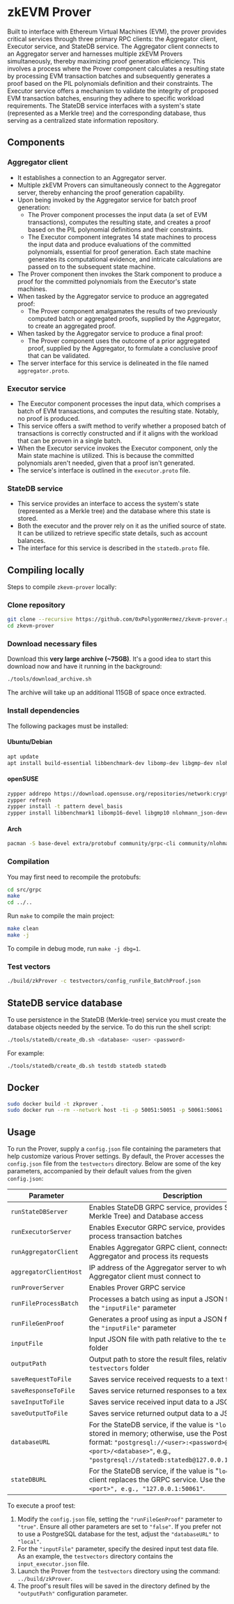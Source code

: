 # zkEVM Prover

Built to interface with Ethereum Virtual Machines (EVM), the prover provides critical services through three primary RPC clients: the Aggregator client, Executor service, and StateDB service. The Aggregator client connects to an Aggregator server and harnesses multiple zkEVM Provers simultaneously, thereby maximizing proof generation efficiency. This involves a process where the Prover component calculates a resulting state by processing EVM transaction batches and subsequently generates a proof based on the PIL polynomials definition and their constraints. The Executor service offers a mechanism to validate the integrity of proposed EVM transaction batches, ensuring they adhere to specific workload requirements. The StateDB service interfaces with a system's state (represented as a Merkle tree) and the corresponding database, thus serving as a centralized state information repository.

## Components

### Aggregator client

- It establishes a connection to an Aggregator server.
- Multiple zkEVM Provers can simultaneously connect to the Aggregator server, thereby enhancing the proof generation capability.
- Upon being invoked by the Aggregator service for batch proof generation:
  - The Prover component processes the input data (a set of EVM transactions), computes the resulting state, and creates a proof based on the PIL polynomial definitions and their constraints.
  - The Executor component integrates 14 state machines to process the input data and produce evaluations of the committed polynomials, essential for proof generation. Each state machine generates its computational evidence, and intricate calculations are passed on to the subsequent state machine.
- The Prover component then invokes the Stark component to produce a proof for the committed polynomials from the Executor's state machines.
- When tasked by the Aggregator service to produce an aggregated proof:
  - The Prover component amalgamates the results of two previously computed batch or aggregated proofs, supplied by the Aggregator, to create an aggregated proof.
- When tasked by the Aggregator service to produce a final proof:
  - The Prover component uses the outcome of a prior aggregated proof, supplied by the Aggregator, to formulate a conclusive proof that can be validated.
- The server interface for this service is delineated in the file named `aggregator.proto`.

### Executor service

- The Executor component processes the input data, which comprises a batch of EVM transactions, and computes the resulting state. Notably, no proof is produced.
- This service offers a swift method to verify whether a proposed batch of transactions is correctly constructed and if it aligns with the workload that can be proven in a single batch.
- When the Executor service invokes the Executor component, only the Main state machine is utilized. This is because the committed polynomials aren't needed, given that a proof isn't generated.
- The service's interface is outlined in the `executor.proto` file.

### StateDB service

- This service provides an interface to access the system's state (represented as a Merkle tree) and the database where this state is stored.
- Both the executor and the prover rely on it as the unified source of state. It can be utilized to retrieve specific state details, such as account balances.
- The interface for this service is described in the `statedb.proto` file.

## Compiling locally

Steps to compile `zkevm-prover` locally:
### Clone repository

```sh
git clone --recursive https://github.com/0xPolygonHermez/zkevm-prover.git
cd zkevm-prover
```

### Download necessary files

Download this **very large archive (~75GB)**. It's a good idea to start this download now and have it running in the background:

```sh
./tools/download_archive.sh
```

The archive will take up an additional 115GB of space once extracted.

### Install dependencies

The following packages must be installed:

#### Ubuntu/Debian

```sh
apt update
apt install build-essential libbenchmark-dev libomp-dev libgmp-dev nlohmann-json3-dev postgresql libpqxx-dev libpqxx-doc nasm libsecp256k1-dev grpc-proto libsodium-dev libprotobuf-dev libssl-dev cmake libgrpc++-dev protobuf-compiler protobuf-compiler-grpc uuid-dev
```

#### openSUSE
```sh
zypper addrepo https://download.opensuse.org/repositories/network:cryptocurrencies/openSUSE_Tumbleweed/network:cryptocurrencies.repo
zypper refresh
zypper install -t pattern devel_basis
zypper install libbenchmark1 libomp16-devel libgmp10 nlohmann_json-devel postgresql libpqxx-devel ghc-postgresql-libpq-devel nasm libsecp256k1-devel grpc-devel libsodium-devel libprotobuf-c-devel libssl53 cmake libgrpc++1_57 protobuf-devel uuid-devel llvm llvm-devel libopenssl-devel
```

#### Arch
```sh
pacman -S base-devel extra/protobuf community/grpc-cli community/nlohmann-json extra/libpqxx nasm extra/libsodium community/libsecp256k1
```

### Compilation

You may first need to recompile the protobufs:
```sh
cd src/grpc
make
cd ../..
```

Run `make` to compile the main project:

```sh
make clean
make -j
```

To compile in debug mode, run `make -j dbg=1`.

### Test vectors

```sh
./build/zkProver -c testvectors/config_runFile_BatchProof.json
```

## StateDB service database

To use persistence in the StateDB (Merkle-tree) service you must create the database objects needed by the service. To do this run the shell script:

```sh
./tools/statedb/create_db.sh <database> <user> <password>
```

For example:

```sh
./tools/statedb/create_db.sh testdb statedb statedb
```

## Docker

```sh
sudo docker build -t zkprover .
sudo docker run --rm --network host -ti -p 50051:50051 -p 50061:50061 -p 50071:50071 -v $PWD/testvectors:/usr/src/app zkprover input_executor.json
```

## Usage

To run the Prover, supply a `config.json` file containing the parameters that help customize various Prover settings. By default, the Prover accesses the `config.json` file from the `testvectors` directory. Below are some of the key parameters, accompanied by their default values from the given `config.json`:

| Parameter              | Description |
| ---------------------- | ----------- |
| `runStateDBServer`     | Enables StateDB GRPC service, provides SMT (Sparse Merkle Tree) and Database access |
| `runExecutorServer`    | Enables Executor GRPC service, provides a service to process transaction batches    |
| `runAggregatorClient`  | Enables Aggregator GRPC client, connects to the Aggregator and process its requests |
| `aggregatorClientHost` | IP address of the Aggregator server to which the Aggregator client must connect to  |
| `runProverServer`      | Enables Prover GRPC service                                                         |
| `runFileProcessBatch`  | Processes a batch using as input a JSON file defined in the `"inputFile"` parameter |
| `runFileGenProof`      | Generates a proof using as input a JSON file defined in the `"inputFile"` parameter |
| `inputFile`            | Input JSON file with path relative to the `testvectors` folder                      |
| `outputPath`           | Output path to store the result files, relative to the `testvectors` folder         |
| `saveRequestToFile`    | Saves service received requests to a text file                                      |
| `saveResponseToFile`   | Saves service returned responses to a text file                                     |
| `saveInputToFile`      | Saves service received input data to a JSON file                                    |
| `saveOutputToFile`     | Saves service returned output data to a JSON file                                   |
| `databaseURL`          | For the StateDB service, if the value is `"local"`, data is stored in memory; otherwise, use the PostgreSQL format: `"postgresql://<user>:<password>@<ip>:<port>/<database>"`, e.g., `"postgresql://statedb:statedb@127.0.0.1:5432/testdb"`. |
| `stateDBURL`           | For the StateDB service, if the value is "`local"`, a local client replaces the GRPC service. Use the format: `"<ip>:<port>", e.g., "127.0.0.1:50061"`. |

To execute a proof test:

1. Modify the `config.json` file, setting the `"runFileGenProof"` parameter to `"true"`. Ensure all other parameters are set to `"false"`. If you prefer not to use a PostgreSQL database for the test, adjust the `"databaseURL"` to `"local"`.
2. For the `"inputFile"` parameter, specify the desired input test data file. As an example, the `testvectors` directory contains the `input_executor.json` file.
3. Launch the Prover from the `testvectors` directory using the command: `../build/zkProver`.
4. The proof's result files will be saved in the directory defined by the `"outputPath"` configuration parameter.
